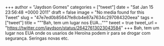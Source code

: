 
+++
author = "Jaydson Gomes"
categories = ["tweet"]
date = "Sat Jan 15 23:56:48 +0000 2011"
draft = false
image = "No media found for this Tweet"
slug = "47e7ed0b85647fe8cb4e87a7634c297084320eea"
tags = ["tweet"]
title = """Bah, tem um lugar nos EUA..."""
tweet = true
tweet_url = "https://twitter.com/jaydson/status/26427613023043584"
+++
Bah, tem um lugar nos EUA onde os usarios de Heroína podem ir para se drogar com segurança. Seringas novas etc.
